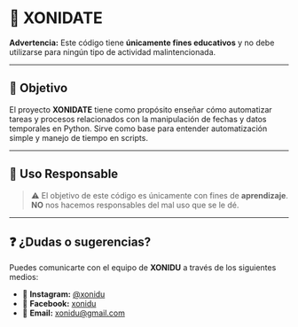 # 📄 XONIDATE

**Advertencia:** Este código tiene **únicamente fines educativos** y no debe utilizarse para ningún tipo de actividad malintencionada.

---

## 🎯 Objetivo

El proyecto **XONIDATE** tiene como propósito enseñar cómo automatizar tareas y procesos relacionados con la manipulación de fechas y datos temporales en Python. Sirve como base para entender automatización simple y manejo de tiempo en scripts.

---

## 🧠 Uso Responsable

> ⚠️ El objetivo de este código es únicamente con fines de **aprendizaje**.  
> **NO** nos hacemos responsables del mal uso que se le dé.

---

## ❓ ¿Dudas o sugerencias?

Puedes comunicarte con el equipo de **XONIDU** a través de los siguientes medios:

- 📸 **Instagram:** [@xonidu](https://instagram.com/xonidu)
- 📘 **Facebook:** [xonidu](https://www.facebook.com/profile.php?id=61572209206888)
- 📧 **Email:** xonidu@gmail.com

